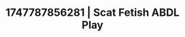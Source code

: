 ---
categories:
- Fantasy surrenderSlow strip tease
- Intimate moaning
- Workplace fantasy
- Bi-curious stories
- Hog tying
image: /assets/images/1747787856281.jpg
layout: post
seo:
  description: Featured content with premium ABDL Play, Scat Fetish. HD images available.
  keywords: ABDL Play, Scat Fetish
  og_image: /assets/images/1747787856281.jpg
  schema_type: VisualArtwork
tags:
- ABDL Play
- '#1747787856281'
- Scat Fetish
title: 1747787856281 | Scat Fetish ABDL Play
---